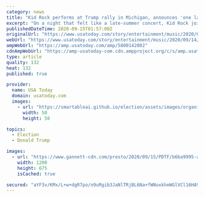 ```yaml
---
category: news
title: "Kid Rock performs at Trump rally in Michigan, announces 'one last monster tour' coming"
excerpt: "On a night that felt like a late-summer concert, Kid Rock joined Donald Trump Jr. and supporters of the president at a campaign rally east of Detroit."
publishedDateTime: 2020-09-15T01:57:00Z
originalUrl: "https://www.usatoday.com/story/entertainment/music/2020/09/14/kid-rock-trump-rally-michigan-next-tour-last/5800142002/"
webUrl: "https://www.usatoday.com/story/entertainment/music/2020/09/14/kid-rock-trump-rally-michigan-next-tour-last/5800142002/"
ampWebUrl: "https://amp.usatoday.com/amp/5800142002"
cdnAmpWebUrl: "https://amp-usatoday-com.cdn.ampproject.org/c/s/amp.usatoday.com/amp/5800142002"
type: article
quality: 132
heat: 132
published: true

provider:
  name: USA Today
  domain: usatoday.com
  images:
    - url: "https://smartableai.github.io/election/assets/images/organizations/usatoday.com-50x50.jpg"
      width: 50
      height: 50

topics:
  - Election
  - Donald Trump

images:
  - url: "https://www.gannett-cdn.com/presto/2020/09/15/PDTF/b6ba9995-a425-4bb6-830a-fb3b65aac030-trump_091420_kd2239.jpg?auto=webp&crop=2399,1349,x1,y262&format=pjpg&width=1200"
    width: 1200
    height: 675
    isCached: true

secured: "aYF3v/KMx/L+w+dgR7po/n9uRgib3JaNlTRjBL6Na+fWNoxkheWGlVCl16HA9wgEj2rREb39LpwTafWl0YYfsi2RXhWOBnhmDEAFpXComZX+sF/mLQCIdv9TeFc1irxHeQ5RybI3VMj27W46lgG/Uyt9DLuDZNJ0SFMiz7QrbkcvHfooiEPpNicaXHvNGSR6hzWTO450opGzHMcx0crG+v+y24jJ9GXGveT4dn4nd/kXz4FdP/ywQVSOV8Y7vkbDqG5SmSx0Tkbp5uLIIjOPUpgc08BhMq1662FXZaUfR1TvVveAxUigibJXvztM9JIGxkFOHLOJasIvLPSAppWP8wBDQf8/rrZ3sxNjVUT3MUE=;HsQ0fFiSJzprJy8g8/WuEw=="
---
```


